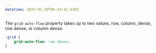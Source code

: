 ```yaml
---
datetime: 2023-01-20T08:43:41.820Z
---
```


The `grid-auto-flow` property takes up to two values. row, column, dense, row dense, or column dense.

```css
.grid {
	grid-auto-flow: row dense;
}
```
